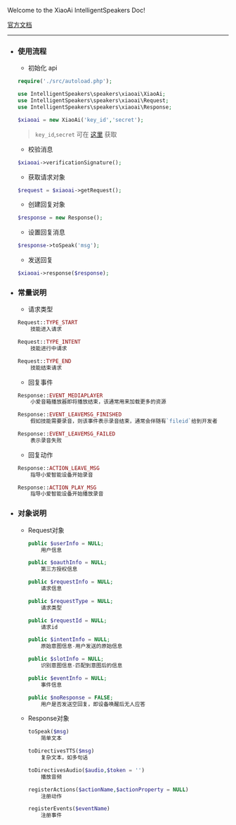 Welcome to the XiaoAi IntelligentSpeakers Doc!

[官方文档](https://xiaoai.mi.com/documents/Home?type=/api/doc/render_markdown/SkillAccess/SkillDocument/CustomSkills/CustomSkillsMain)

---

- ### 使用流程

	- 初始化 api

	```php
	require('./src/autoload.php');
	
	use IntelligentSpeakers\speakers\xiaoai\XiaoAi;
	use IntelligentSpeakers\speakers\xiaoai\Request;
	use IntelligentSpeakers\speakers\xiaoai\Response;
	
	$xiaoai = new XiaoAi('key_id','secret');
	```
	
	> `key_id`,`secret` 可在 [这里](https://xiaoai.mi.com/skills/create/list) 获取

	- 校验消息

	```php
	$xiaoai->verificationSignature();
	```

	- 获取请求对象

	```php
	$request = $xiaoai->getRequest();
	```

	- 创建回复对象

	```php
	$response = new Response();
	```

	- 设置回复消息

	```php
	$response->toSpeak('msg');
	```

	- 发送回复

	```php
	$xiaoai->response($response);
	```

- ### 常量说明

	- 请求类型

	```php
	Request::TYPE_START	
		技能进入请求

	Request::TYPE_INTENT
		技能进行中请求

	Request::TYPE_END
		技能结束请求
	```
	
	- 回复事件

	```php
	Response::EVENT_MEDIAPLAYER
		小爱音箱播放器即将播放结束，该通常用来加载更多的资源

	Response::EVENT_LEAVEMSG_FINISHED
		假如技能需要录音，则该事件表示录音结束，通常会伴随有`fileid`给到开发者

	Response::EVENT_LEAVEMSG_FAILED
		表示录音失败
	```

	- 回复动作

	```php
	Response::ACTION_LEAVE_MSG
		指导小爱智能设备开始录音

	Response::ACTION_PLAY_MSG
		指导小爱智能设备开始播放录音
	```
	
- ### 对象说明
	
	- Request对象

		```php
		public $userInfo = NULL;
			用户信息
		
		public $oauthInfo = NULL;
			第三方授权信息
		
		public $requestInfo = NULL;
			请求信息
		
		public $requestType = NULL;
			请求类型
		
		public $requestId = NULL;
			请求id
		
		public $intentInfo = NULL;
			原始意图信息-用户发送的原始信息
		
		public $slotInfo = NULL;
			识别意图信息-匹配到意图后的信息
		
		public $eventInfo = NULL;
			事件信息
		
		public $noResponse = FALSE;
			用户是否发送空回复，即设备唤醒后无人应答
		```

	- Response对象

		```php
		toSpeak($msg)
			简单文本

		toDirectivesTTS($msg)
			复杂文本，如多句话

		toDirectivesAudio($audio,$token = '')
			播放音频
		
		registerActions($actionName,$actionProperty = NULL)
			注册动作
		
		registerEvents($eventName)
			注册事件
		```
